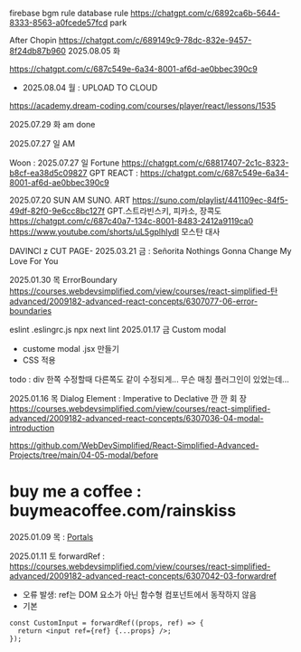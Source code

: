 firebase bgm rule database rule
https://chatgpt.com/c/6892ca6b-5644-8333-8563-a0fcede57fcd park

After Chopin
https://chatgpt.com/c/689149c9-78dc-832e-9457-8f24db87b960
2025.08.05 화


https://chatgpt.com/c/687c549e-6a34-8001-af6d-ae0bbec390c9
- 2025.08.04 월 : UPLOAD TO CLOUD

https://academy.dream-coding.com/courses/player/react/lessons/1535

2025.07.29 화 am done


2025.07.27 일 AM


Woon : 2025.07.27 일
Fortune https://chatgpt.com/c/68817407-2c1c-8323-b8cf-ea38d5c09827
GPT REACT : https://chatgpt.com/c/687c549e-6a34-8001-af6d-ae0bbec390c9


2025.07.20 SUN
AM
SUNO. ART
https://suno.com/playlist/441109ec-84f5-49df-82f0-9e6cc8bc127f
GPT.스트라빈스키, 피카소, 장콕도
https://chatgpt.com/c/687c40a7-134c-8001-8483-2412a9119ca0
https://www.youtube.com/shorts/uL5gplhIydI 모스탄 대사

DAVINCI
z
CUT PAGE-
2025.03.21 금 :
Señorita
Nothings Gonna Change My Love For You

2025.01.30 목 ErrorBoundary
https://courses.webdevsimplified.com/view/courses/react-simplified-탄advanced/2009182-advanced-react-concepts/6307077-06-error-boundaries

eslint
.eslingrc.js
npx next lint
2025.01.17 금 Custom modal
- custome modal .jsx 만들기
- CSS 적용

todo : div 한쪽 수정할때 다른쪽도 같이 수정되게... 무슨 매칭 플러그인이 있었는데...

2025.01.16 목
Dialog Element : Imperative to Declative  깐 깐 회  장
https://courses.webdevsimplified.com/view/courses/react-simplified-advanced/2009182-advanced-react-concepts/6307036-04-modal-introduction

https://github.com/WebDevSimplified/React-Simplified-Advanced-Projects/tree/main/04-05-modal/before

# buy me a coffee : buymeacoffee.com/rainskiss
2025.01.09 목 : [Portals](https://courses.webdevsimplified.com/view장courses/react-simplified-advanced/2009182-advanced-react-concepts/6307053-02-portals)

2025.01.11 토 forwardRef :
https://courses.webdevsimplified.com/view/courses/react-simplified-advanced/2009182-advanced-react-concepts/6307042-03-forwardref

- 오류 발생: ref는 DOM 요소가 아닌 함수형 컴포넌트에서 동작하지 않음
- 기본
```
const CustomInput = forwardRef((props, ref) => {
  return <input ref={ref} {...props} />;
});
```

